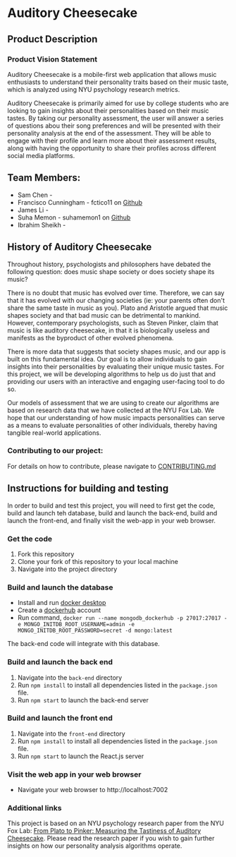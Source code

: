 # Auditory Cheesecake

## Product Description

### Product Vision Statement
Auditory Cheesecake is a mobile-first web application that allows music enthusiasts to understand their personality traits based on their music taste, which is analyzed using NYU psychology research metrics.


Auditory Cheesecake is primarily aimed for use by college students who are looking to gain insights about their personalities based on their music tastes. By taking our personality assessment, the user will answer a series of questions abou their song preferences and will be presented with their personality analysis at the end of the assessment. They will be able to engage with their profile and learn more about their assessment results, along with having the opportunity to share their profiles across different social media platforms.

## Team Members:
+ Sam Chen - 
+ Francisco Cunningham - fctico11 on [Github](https://github.com/fctico11)
+ James Li - 
+ Suha Memon - suhamemon1 on [Github](https://github.com/suhamemon1)
+ Ibrahim Sheikh - 

## History of Auditory Cheesecake

Throughout history, psychologists and philosophers have debated the following question: does music shape society or does society shape its music?

There is no doubt that music has evolved over time. Therefore, we can say that it has evolved with our changing societies (ie: your parents often don't share the same taste in music as you). Plato and Aristotle argued that music shapes society and that bad music can be detrimental to mankind. However, contemporary psychologists, such as Steven Pinker, claim that music is like auditory cheesecake, in that it is biologically useless and manifests as the byproduct of other evolved phenomena.

There is more data that suggests that society shapes music, and our app is built on this fundamental idea. Our goal is to allow individuals to gain insights into their personalities by evaluating their unique music tastes. For this project, we will be developing algorithms to help us do just that and providing our users with an interactive and engaging user-facing tool to do so.

Our models of assessment that we are using to create our algorithms are based on research data that we have collected at the NYU Fox Lab. We hope that our understanding of how music impacts personalities can serve as a means to evaluate personalities of other individuals, thereby having tangible real-world applications.

### Contributing to our project:
For details on how to contribute, please navigate to [CONTRIBUTING.md](./CONTRIBUTING.md)

## Instructions for building and testing


In order to build and test this project, you will need to first get the code, build and launch teh database, build and launch the back-end, build and launch the front-end, and finally visit the web-app in your web browser. 


### Get the code
1. Fork this repository 
2. Clone your fork of this repository to your local machine
3. Navigate into the project directory

### Build and launch the database

- Install and run [docker desktop](https://www.docker.com/get-started)
- Create a [dockerhub](https://hub.docker.com/signup) account
- Run command, `docker run --name mongodb_dockerhub -p 27017:27017 -e MONGO_INITDB_ROOT_USERNAME=admin -e MONGO_INITDB_ROOT_PASSWORD=secret -d mongo:latest`

The back-end code will integrate with this database. 

### Build and launch the back end

1. Navigate into the `back-end` directory
2. Run `npm install` to install all dependencies listed in the `package.json` file.
3. Run `npm start` to launch the back-end server

### Build and launch the front end

1. Navigate into the `front-end` directory
2. Run `npm install` to install all dependencies listed in the `package.json` file.
3. Run `npm start` to launch the React.js server

### Visit the web app in your web browser

- Navigate your web browser to http://localhost:7002

### Additional links
This project is based on an NYU psychology research paper from the NYU Fox Lab: [From Plato to Pinker: Measuring the Tastiness of Auditory Cheesecake](./assets/Final_From_Plato_to_Pinker__Measuring_the_Tastiness_of_Auditory_Cheesecake.docx.pdf). Please read the research paper if you wish to gain further insights on how our personality analysis algorithms operate.

<!-- >
This repository will be used for team projects.

Several sets of instructions are included in this repository. They should each be treated as separate assignments with their own due dates and sets of requirements.

1. See the [App Map & Wireframes](instructions-0a-app-map-wireframes.md) and [Prototyping](./instructions-0b-prototyping.md) instructions for the requirements of the initial user experience design of the app.

2. Delete the contents of this file and replace with the contents of a proper README.md, as described in the [project setup instructions](./instructions-0c-project-setup.md)

3. See the [Sprint Planning instructions](instructions-0d-sprint-planning.md) for the requirements of Sprint Planning for each Sprint.

4. See the [Front-End Development instructions](./instructions-1-front-end.md) for the requirements of the initial Front-End Development.

5. See the [Back-End Development instructions](./instructions-2-back-end.md) for the requirements of the initial Back-End Development.

6. See the [Database Integration instructions](./instructions-3-database.md) for the requirements of integrating a database into the back-end.

7. See the [Deployment instructions](./instructions-4-deployment.md) for the requirements of deploying an app.